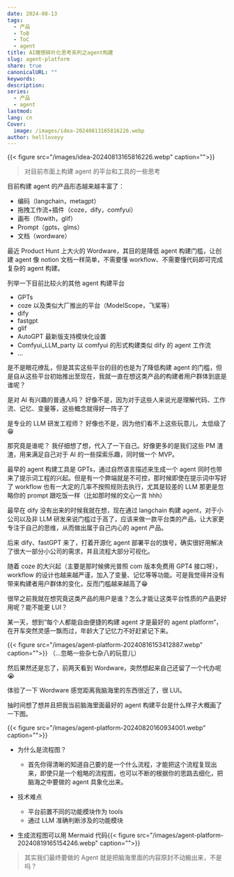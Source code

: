 ```yaml
---
date: 2024-08-13
tags:
  - 产品
  - ToB
  - ToC
  - agent
title: AI瞎想碎片化思考系列之agent构建
slug: agent-platform
share: true
canonicalURL: ""
keywords: 
description: 
series:
  - 产品
  - agent
lastmod: 
lang: cn
Cover:
  image: /images/idea-20240813165816226.webp
author: hellloveyy
---
```


{{< figure src="/images/idea-20240813165816226.webp" caption="">}}

> 对目前市面上构建 agent 的平台和工具的一些思考

目前构建 agent 的产品形态越来越丰富了：
- 编码（langchain，metagpt）
- 拖拽工作流+插件（coze，dify，comfyui）
- 画布（flowith，glif）
- Prompt（gpts，glms）
- 文档（wordware）

最近 Product Hunt 上大火的 Wordware，其目的是降低 agent 构建门槛，让创建 agent 像 notion 文档一样简单，不需要懂 workflow、不需要懂代码即可完成复杂的 agent 构建。

列举一下目前比较火的其他 agent 构建平台
- GPTs
- coze 以及类似大厂推出的平台（ModelScope，飞桨等）
- dify
- fastgpt
- glif 
- AutoGPT 最新版支持模块化设置
- Comfyui_LLM_party 以 comfyui 的形式构建类似 dify 的 agent 工作流
- ... 

是不是眼花缭乱，但是其实这些平台的目的也是为了降低构建 agent 的门槛，但是自从这些平台初始推出至现在，我就一直在想这类产品的构建者用户群体到底是谁呢？

是对 AI 有兴趣的普通人吗？
好像不是，因为对于这些人来说光是理解代码、工作流、记忆、变量等，这些概念就得好一阵子了

是专业的 LLM 研发工程师？
好像也不是，因为他们看不上这些玩意儿，太低级了😁

那究竟是谁呢？
我仔细想了想，代入了一下自己。好像更多的是我们这些 PM 渣渣，用来满足自己对于 AI 的一些探索乐趣，同时做一个 MVP。

最早的 agent 构建工具是 GPTs，通过自然语言描述来生成一个 agent 同时也带来了提示词工程的兴起。但是有一个弊端就是不可控，那时候即使在提示词中写好了 workflow 也有一大定的几率不按照规则去执行，尤其是较差的 LLM 那更是忽略你的 prompt 跟吃饭一样（比如那时候的文心一言 hhh）

最早在 dify 没有出来的时候我就在想，现在通过 langchain 构建 agent，对于小公司以及非 LLM 研发来说门槛过于高了，应该来做一款平台类的产品，让大家更专注于自己的思维，从而做出属于自己内心的 agent 产品。

后来 dify、fastGPT 来了，打着开源化 agent 部署平台的旗号，确实很好用解决了很大一部分小公司的需求，并且流程大部分可视化。

随着 coze 的大兴起（主要是那时候佛光普照 com 版本免费用 GPT4 接口呀），workflow 的设计也越来越严谨，加入了变量、记忆等等功能。可是我觉得并没有带来构建者用户群体的变化，反而门槛越来越高了😁

很早之前我就在想究竟这类产品的用户是谁？怎么才能让这类平台性质的产品更好用呢？能不能更 LUI？

某一天，想到“每个人都能自由便捷的构建 agent 才是最好的 agent platform“，在开车突然灵感一飘而过，年龄大了记忆力不好赶紧记下来。

{{< figure src="/images/agent-platform-20240816153412887.webp" caption="">}}
（...忽略一些杂七杂八的玩意儿）

然后果然还是忘了，前两天看到 Wordware，突然想起来自己还留了一个代办呢😭

体验了一下 Wordware 感觉距离我脑海里的东西很近了，很 LUI。

抽时间想了想并且把我当前脑海里面最好的 agent 构建平台是什么样子大概画了一下图。

{{< figure src="/images/agent-platform-20240820160934001.webp" caption="">}}

- 为什么是流程图？
	- 首先你得清晰的知道自己要的是一个什么流程，才能把这个流程复现出来，即使只是一个粗略的流程图，也可以不断的根据你的思路去细化，把脑海之中要做的 agent 具象化出来。

- 技术难点
	- 平台前置不同的功能模块作为 tools
	- 通过 LLM 准确判断涉及的功能模块

- 生成流程图可以用 Mermaid 代码{{< figure src="/images/agent-platform-20240819165154246.webp" caption="">}}

> 其实我们最终要做的 Agent 就是把脑海里面的内容原封不动搬出来，不是吗？
